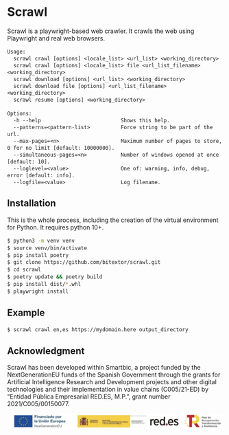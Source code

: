# Scrawl

Scrawl is a playwright-based web crawler. It crawls the web using Playwright and real web browsers.

```
Usage:
  scrawl crawl [options] <locale_list> <url_list> <working_directory>
  scrawl crawl [options] <locale_list> file <url_list_filename> <working_directory>
  scrawl download [options] <url_list> <working_directory>
  scrawl download file [options] <url_list_filename> <working_directory>
  scrawl resume [options] <working_directory>

Options:
  -h --help                          Shows this help.
  --patterns=<pattern-list>          Force string to be part of the url.
  --max-pages=<n>                    Maximum number of pages to store, 0 for no limit [default: 10000000].
  --simultaneous-pages=<n>           Number of windows opened at once [default: 10].
  --loglevel=<value>                 One of: warning, info, debug, error [default: info].
  --logfile=<value>                  Log filename.
``` 

## Installation

This is the whole process, including the creation of the virtual environment for Python. It requires python 10+.

```bash
$ python3 -m venv venv
$ source venv/bin/activate
$ pip install poetry
$ git clone https://github.com/bitextor/scrawl.git
$ cd scrawl
$ poetry update && poetry build
$ pip install dist/*.whl
$ playwright install
```
## Example

```bash
$ scrawl crawl en,es https://mydomain.here output_directory
```


## Acknowledgment

Scrawl has been developed within Smartbic, a project funded by the NextGenerationEU funds of the Spanish Government through the grants for Artificial Intelligence Research and Development projects and other digital technologies and their implementation in value chains (C005/21-ED) by “Entidad Pública Empresarial RED.ES, M.P.”, grant number 2021/C005/00150077.


![SmartBic funding](SmartBic-funding.png)

